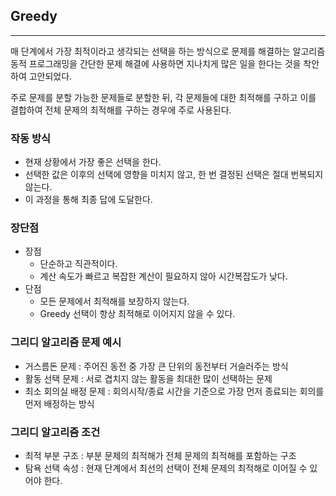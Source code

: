 ## Greedy

---

매 단계에서 가장 최적이라고 생각되는 선택을 하는 방식으로 문제를 해결하는 알고리즘<br>
동적 프로그래밍을 간단한 문제 해결에 사용하면 지나치게 많은 일을 한다는 것을 착안하여 고안되었다.

주로 문제를 분할 가능한 문제들로 분할한 뒤, 각 문제들에 대한 최적해를 구하고
이를 결합하여 전체 문제의 최적해를 구하는 경우에 주로 사용된다.

### 작동 방식
- 현재 상황에서 가장 좋은 선택을 한다.
- 선택한 값은 이후의 선택에 영향을 미치지 않고, 한 번 결정된 선택은 절대 번복되지 않는다.
- 이 과정을 통해 최종 답에 도달한다.

### 장단점
- 장점
  - 단순하고 직관적이다.
  - 계산 속도가 빠르고 복잡한 계산이 필요하지 않아 시간복잡도가 낮다.
- 단점
  - 모든 문제에서 최적해를 보장하지 않는다.
  - Greedy 선택이 항상 최적해로 이어지지 않을 수 있다.

### 그리디 알고리즘 문제 예시
- 거스름돈 문제 : 주어진 동전 중 가장 큰 단위의 동전부터 거슬러주는 방식
- 활동 선택 문제 : 서로 겹치지 않는 활동을 최대한 많이 선택하는 문제
- 최소 회의실 배정 문제 : 회의시작/종료 시간을 기준으로 가장 먼저 종료되는 회의를 먼저 배정하는 방식

### 그리디 알고리즘 조건
- 최적 부분 구조 : 부분 문제의 최적해가 전체 문제의 최적해를 포함하는 구조
- 탐욕 선택 속성 : 현재 단계에서 최선의 선택이 전체 문제의 최적해로 이어질 수 있어야 한다.
    